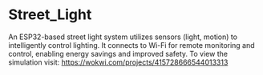 # Street_Light
An ESP32-based street light system utilizes sensors (light, motion) to intelligently control lighting. It connects to Wi-Fi for remote monitoring and control, enabling energy savings and improved safety. To view the simulation visit:  https://wokwi.com/projects/415728666544013313
